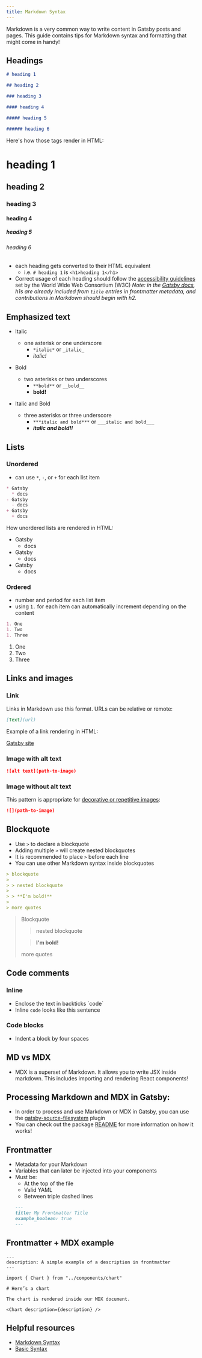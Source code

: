 ```yaml
---
title: Markdown Syntax
---
```


Markdown is a very common way to write content in Gatsby posts and pages. This guide contains tips for Markdown syntax and formatting that might come in handy!

## Headings

```markdown
# heading 1

## heading 2

### heading 3

#### heading 4

##### heading 5

###### heading 6
```

Here's how those tags render in HTML:

# heading 1

## heading 2

### heading 3

#### heading 4

##### heading 5

###### heading 6

- each heading gets converted to their HTML equivalent
  - i.e. `# heading 1` is `<h1>heading 1</h1>`
- Correct usage of each heading should follow the
  [accessibility guidelines](https://www.w3.org/WAI/tutorials/page-structure/headings/) set by the World Wide Web Consortium (W3C)
  _Note: in the [Gatsby docs](/contributing/docs-contributions#headings), h1s are already included from `title` entries in frontmatter metadata, and contributions in Markdown should begin with h2._

## Emphasized text

- Italic
  - one asterisk or one underscore
    - `*italic*` or `_italic_`
    - _italic!_
- Bold
  - two asterisks or two underscores
    - `**bold**` or `__bold__`
    - **bold!**
- Italic and Bold

  - three asterisks or three underscore
    - `***italic and bold***` or `___italic and bold___`
    - **_italic and bold!!_**

## Lists

### Unordered

- can use `*`, `-`, or `+` for each list item

<!-- prettier-ignore-start -->

```markdown
* Gatsby
  * docs
- Gatsby
  - docs
+ Gatsby
  + docs
```

<!-- prettier-ignore-end -->

How unordered lists are rendered in HTML:

- Gatsby
  - docs
- Gatsby
  - docs
- Gatsby
  - docs

### Ordered

- number and period for each list item
- using `1.` for each item can automatically increment depending on the content

```markdown
1. One
1. Two
1. Three
```

1. One
2. Two
3. Three

## Links and images

### Link

Links in Markdown use this format. URLs can be relative or remote:

```markdown
[Text](url)
```

Example of a link rendering in HTML:

[Gatsby site](https://www.gatsbyjs.com/)

### Image with alt text

```markdown
![alt text](path-to-image)
```

### Image without alt text

This pattern is appropriate for [decorative or repetitive images](https://www.w3.org/WAI/tutorials/images/decision-tree/):

```markdown
![](path-to-image)
```

## Blockquote

- Use `>` to declare a blockquote
- Adding multiple `>` will create nested blockquotes
- It is recommended to place `>` before each line
- You can use other Markdown syntax inside blockquotes

```markdown
> blockquote
>
> > nested blockquote
>
> > **I'm bold!**
>
> more quotes
```

> Blockquote
>
> > nested blockquote
>
> > **I'm bold!**
>
> more quotes

## Code comments

### Inline

- Enclose the text in backticks \`code\`
- Inline `code` looks like this sentence

### Code blocks

- Indent a block by four spaces

## MD vs MDX

- MDX is a superset of Markdown. It allows you to write JSX inside markdown. This includes importing and rendering React components!

## Processing Markdown and MDX in Gatsby:

- In order to process and use Markdown or MDX in Gatsby, you can use the [gatsby-source-filesystem](/docs/sourcing-from-the-filesystem) plugin
- You can check out the package [README](/plugins/gatsby-source-filesystem) for more information on how it works!

## Frontmatter

- Metadata for your Markdown
- Variables that can later be injected into your components
- Must be:
  - At the top of the file
  - Valid YAML
  - Between triple dashed lines
  ```markdown
  ---
  title: My Frontmatter Title
  example_boolean: true
  ---
  ```

## Frontmatter + MDX example

```mdx
---
description: A simple example of a description in frontmatter
---

import { Chart } from "../components/chart"

# Here’s a chart

The chart is rendered inside our MDX document.

<Chart description={description} />
```

## Helpful resources

- [Markdown Syntax](https://daringfireball.net/projects/markdown/syntax)
- [Basic Syntax](https://www.markdownguide.org/basic-syntax)
